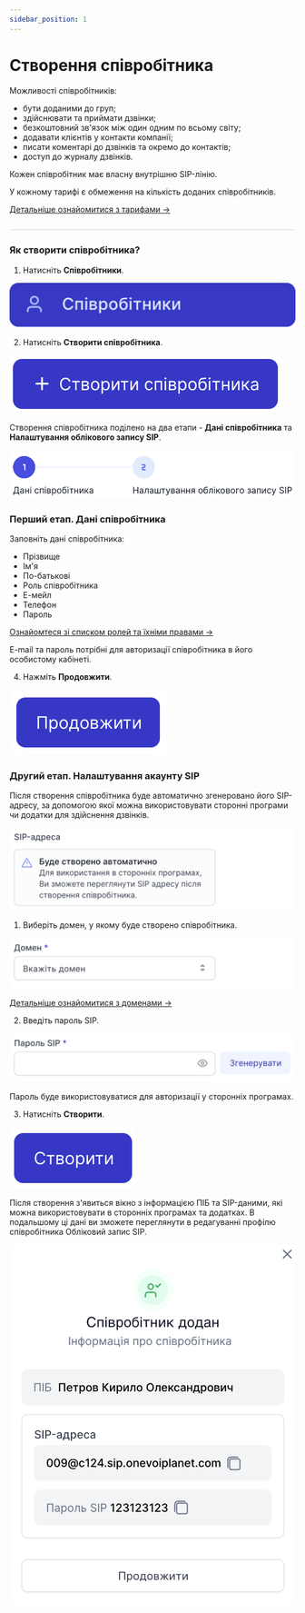 ```yaml
---
sidebar_position: 1
---
```


# Створення співробітника

Можливості співробітників: 
- бути доданими до груп;
- здійснювати та приймати дзвінки;
- безкоштовний зв'язок між один одним по всьому світу;
- додавати клієнтів у контакти компанії;
- писати коментарі до дзвінків та окремо до контактів;
- доступ до журналу дзвінків.

Кожен співробітник має власну внутрішню SIP-лінію.


У кожному тарифі є обмеження на кількість доданих співробітників.

[Детальніше ознайомитися з тарифами →](https://onevoiplanet.ua/uk/plans)

![](../../img/authorization/line.svg)

### Як створити співробітника?

1. Натисніть **Співробітники**.

![](../../img/employees-groups/side-bar-employee-tab.svg)

2. Натисніть **Створити співробітника**.

![](../../img/employees-groups/i-employee-3.svg)

Створення співробітника поділено на два етапи - **Дані співробітника** та **Налаштування облікового запису SIP**.

![](../../img/employees-groups/i-employee-4.svg)

### Перший етап. Дані співробітника

Заповніть дані співробітника:
- Прізвище
- Ім'я
- По-батькові
- Роль співробітника
- Е-мейл
- Телефон
- Пароль

[Ознайомтеся зі списком ролей та їхніми правами →](roles.md)

E-mail та пароль потрібні для авторизації співробітника в його особистому кабінеті.

4. Нажміть **Продовжити**.

![](../../img/employees-groups/i-employee-5.svg)

### Другий етап. Налаштування акаунту SIP

Після створення співробітника буде автоматично згенеровано його SIP-адресу, за допомогою якої можна використовувати сторонні програми чи додатки для здійснення дзвінків.

![](../../img/employees-groups/i-employee-6.svg)

1. Виберіть домен, у якому буде створено співробітника.

![](../../img/employees-groups/i-employee-8.svg)

[Детальніше ознайомитися з доменами →](../../sip-settings/sip-domains/create-sip-domain.md)

2. Введіть пароль SIP.

![](../../img/employees-groups/i-employee-9.svg)

Пароль буде використовуватися для авторизації у сторонніх програмах.

3. Натисніть **Створити**.

![](../../img/employees-groups/i-employee-7.svg)

Після створення з'явиться вікно з інформацією ПІБ та SIP-даними, які можна використовувати в сторонніх програмах та додатках. В подальшому ці дані ви зможете переглянути в редагуванні профілю співробітника Обліковий запис SIP.

![](../../img/employees-groups/i-employee-10.svg)
